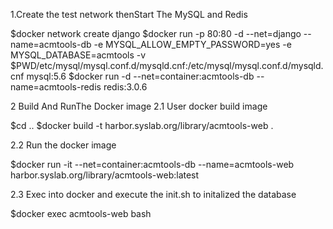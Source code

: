 1.Create the test network thenStart The MySQL and Redis

$docker network create django
$docker run -p 80:80 -d --net=django --name=acmtools-db  -e MYSQL_ALLOW_EMPTY_PASSWORD=yes -e MYSQL_DATABASE=acmtools  -v $PWD/etc/mysql/mysql.conf.d/mysqld.cnf:/etc/mysql/mysql.conf.d/mysqld.cnf  mysql:5.6
$docker run -d --net=container:acmtools-db --name=acmtools-redis redis:3.0.6

2  Build And RunThe Docker image
2.1 User docker build image

$cd ..
$docker build -t harbor.syslab.org/library/acmtools-web .

2.2 Run the docker image

$docker run -it --net=container:acmtools-db --name=acmtools-web  harbor.syslab.org/library/acmtools-web:latest

2.3 Exec into docker and execute the init.sh to initalized the database

$docker exec acmtools-web bash
